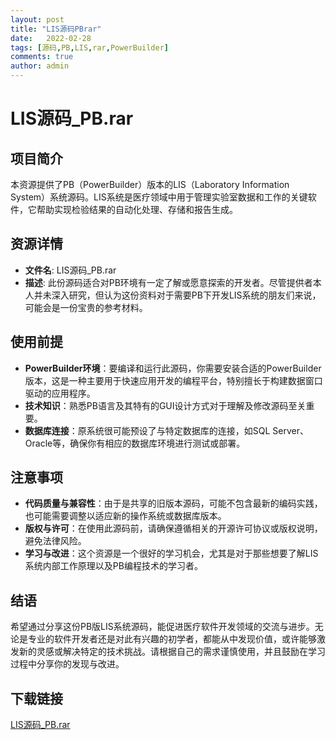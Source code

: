 ```yaml
---
layout: post
title: "LIS源码PBrar"
date:   2022-02-28
tags: [源码,PB,LIS,rar,PowerBuilder]
comments: true
author: admin
---
```

# LIS源码_PB.rar

## 项目简介

本资源提供了PB（PowerBuilder）版本的LIS（Laboratory Information System）系统源码。LIS系统是医疗领域中用于管理实验室数据和工作的关键软件，它帮助实现检验结果的自动化处理、存储和报告生成。

## 资源详情

- **文件名**: LIS源码_PB.rar
- **描述**: 此份源码适合对PB环境有一定了解或愿意探索的开发者。尽管提供者本人并未深入研究，但认为这份资料对于需要PB下开发LIS系统的朋友们来说，可能会是一份宝贵的参考材料。
  
## 使用前提

- **PowerBuilder环境**：要编译和运行此源码，你需要安装合适的PowerBuilder版本，这是一种主要用于快速应用开发的编程平台，特别擅长于构建数据窗口驱动的应用程序。
- **技术知识**：熟悉PB语言及其特有的GUI设计方式对于理解及修改源码至关重要。
- **数据库连接**：原系统很可能预设了与特定数据库的连接，如SQL Server、Oracle等，确保你有相应的数据库环境进行测试或部署。

## 注意事项

- **代码质量与兼容性**：由于是共享的旧版本源码，可能不包含最新的编码实践，也可能需要调整以适应新的操作系统或数据库版本。
- **版权与许可**：在使用此源码前，请确保遵循相关的开源许可协议或版权说明，避免法律风险。
- **学习与改进**：这个资源是一个很好的学习机会，尤其是对于那些想要了解LIS系统内部工作原理以及PB编程技术的学习者。

## 结语

希望通过分享这份PB版LIS系统源码，能促进医疗软件开发领域的交流与进步。无论是专业的软件开发者还是对此有兴趣的初学者，都能从中发现价值，或许能够激发新的灵感或解决特定的技术挑战。请根据自己的需求谨慎使用，并且鼓励在学习过程中分享你的发现与改进。

## 下载链接

[LIS源码_PB.rar](https://pan.quark.cn/s/9fb5a1db504b)
